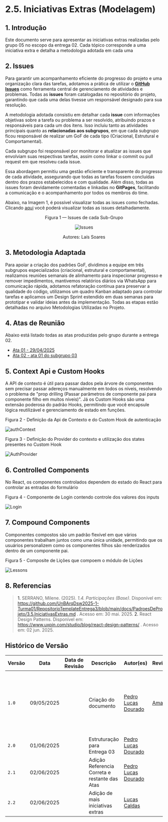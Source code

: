 # 2.5. Iniciativas Extras (Modelagem)

## 1. Introdução
Este documento serve para apresentar as iniciativas extras realizadas pelo grupo 05 no escopo da entrega 02. Cada tópico corresponde a uma iniciativa extra e detalha a metodologia adotada em cada uma

## 2. Issues
Para garantir um acompanhamento eficiente do progresso do projeto e uma organização clara das tarefas, adotamos a prática de utilizar o [**GitHub Issues**](https://github.com/features/issues) como ferramenta central de gerenciamento de atividades e problemas. Todas as **issues** foram catalogadas no repositório do projeto, garantindo que cada uma delas tivesse um responsável designado para sua resolução.

A metodologia adotada consistiu em detalhar cada **issue** com informações objetivas sobre a tarefa ou problema a ser resolvido, atribuindo prazos e responsáveis para cada um dos itens. Isso incluiu tanto as atividades principais quanto as **relacionadas aos subgrupos**, em que cada subgrupo ficou responsável de realizar um GoF de cada tipo (Criacional, Estrutural e Comportamental). 

Cada subgrupo foi responsável por monitorar e atualizar as issues que envolviam suas respectivas tarefas, assim como linkar o commit ou pull request em que resolveu cada issue.

Essa abordagem permitiu uma gestão eficiente e transparente do progresso de cada atividade, assegurando que todas as tarefas fossem concluídas dentro dos prazos estabelecidos e com qualidade. Além disso, todas as issues foram devidamente comentadas e linkadas no **GitPages**, facilitando a comunicação e o acompanhamento por todos os membros do time.

Abaixo, na Imagem 1, é possível visualizar todas as issues como fechadas. Clicando [aqui](https://github.com/UnBArqDsw2025-1-Turma01/2025.1-T01-_G5_MundoMusical_Entrega_03/issues?q=is%3Aissue&page=1) você poderá visualizar todas as issues detalhadamente.

<center>


Figura 1 — Issues de cada Sub-Grupo

![Issues](../../assets/extras/issues.png)

Autores: Laís Soares


</center>

## 3. Metodologia Adaptada

Para apoiar a criação dos padrões GoF, dividimos a equipe em três subgrupos especializados (criacional, estrutural e comportamental), realizamos reuniões semanais de alinhamento para inspecionar progresso e remover impedimentos, mantivemos relatórios diários via WhatsApp para comunicação rápida, adotamos refatoração contínua para preservar a qualidade do código, utilizamos um quadro Kanban adaptado para controlar tarefas e aplicamos um Design Sprint estendido em duas semanas para prototipar e validar ideias antes da implementação. Todas as etapas estão detalhadas no arquivo Metodologias Utilizadas no Projeto.

## 4. Atas de Reunião
Abaixo está listado todas as atas produzidas pelo grupo durante a entrega 02.

- [Ata 01 - 29/04/2025 ](PadroesDeProjeto/Reunioes/ata01.md)
- [Ata 02 - ata 01 do subgrupo 03 ](PadroesDeProjeto/Reunioes/ata_01_subgrupo03.md)


## 5. Context Api e Custom Hooks
A API de contexto é útil para passar dados pela árvore de componentes sem precisar passar adereços manualmente em todos os níveis, resolvendo o problema de "prop drilling (Passar parâmetros de componente pai para componente filho em muitos níveis)". Já os Custom Hooks são uma extensão poderosa do padrão Hooks, permitindo que você encapsule lógica reutilizável e gerenciamento de estado em funções.

Figura 2 - Definição da Api de Contexto e do Custom Hook de autenticação

![authContext](../../assets/extras/authContext.png)

Figura 3 - Definição do Provider do contexto e utilização dos states presentes no Custom Hook

![AuthProvider](../../assets/extras/AuthProvider.png)


## 6. Controlled Components
No React, os componentes controlados dependem do estado do React para controlar as entradas do formulário

Figura 4 - Componente de Login contendo controle dos valores dos inputs

![Login](../../assets/extras/Login.png)

## 7. Compound Components
Componentes compostos são um padrão flexível em que vários componentes trabalham juntos como uma única unidade, permitindo que os usuários personalizem como os componentes filhos são renderizados dentro de um componente pai.


Figura 5 - Composite de Lições que compoem o módulo de Lições

![Lessons](../../assets/extras/Lessons.png)


## 8. Referencias

> <a id="REF1" >1.</a> SERRANO, Milene. (2025). _1.4. Participações (Base)_. Disponível em: https://github.com/UnBArqDsw2025-1-Turma01/RepositorioTemplateEntrega3/blob/main/docs/PadroesDeProjeto/3.5.IniciativasExtras.md . Acesso em: 30 mai. 2025.
> <a id="REF2" >2.</a> React Design Patterns. Disponível em: https://www.uxpin.com/studio/blog/react-design-patterns/ . Acesso em: 02 jun. 2025.



## Histórico de Versão

| Versão | Data       | Data de Revisão | Descrição                                     | Autor(es)                                           | Revisor(es)                                 | Detalhes da revisão                                                                                |
| ------ | ---------- | --------------- | --------------------------------------------- | --------------------------------------------------- | ------------------------------------------- | -------------------------------------------------------------------------------------------------- |
| `1.0`  | 09/05/2025 |                 | Criação do documento                          | [Pedro Lucas Dourado](https://github.com/lucasdray) | [Amanda](https://github.com/Amandaaaaabreu) | Realizando ajustes e correções finais na página de iniciativas extras. Conferindo links e imagens. |
| `2.0`  | 01/06/2025 |                 | Estruturação para Entrega 03                  | [Pedro Lucas Dourado](https://github.com/lucasdray) |                                             |                                                                                                    |
| `2.1`  | 02/06/2025 |                 | Adição Referencia Correta e restante das Atas | [Pedro Lucas Dourado](https://github.com/lucasdray) |                                             |                                                                                                    |
| `2.2`  | 02/06/2025 |                 | Adição de mais iniciativas extras | [Lucas Caldas](https://github.com/lucascaldasb) |                                             |                                                                                                    |
